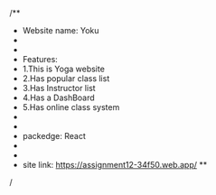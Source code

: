 /**
*  Website name: Yoku
*
*
*  Features:
*  1.This is Yoga website
*  2.Has popular class list
*  3.Has Instructor list
*  4.Has a DashBoard
*  5.Has online class  system
*
*
*  packedge: React
*
*
* site link: https://assignment12-34f50.web.app/
**


/